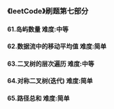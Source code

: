 ### 《leetCode》刷题第七部分
#### 61.岛屿数量        难度:中等
#### 62.数据流中的移动平均值      难度:简单
#### 63.二叉树的层次遍历        难度:中等
#### 64.对称二叉树(迭代)       难度:简单
#### 65.路径总和        难度:简单